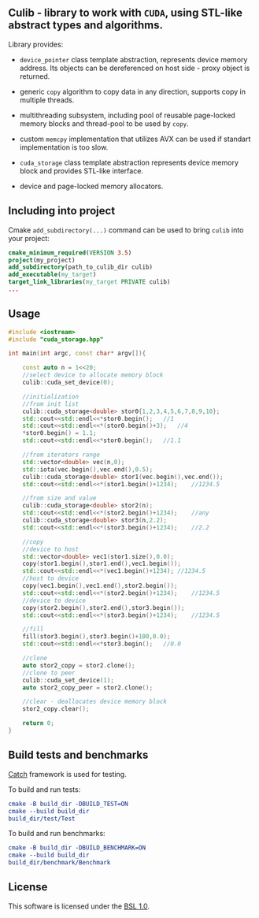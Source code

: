 ## Culib - library to work with `CUDA`, using STL-like abstract types and algorithms.

Library provides:

- `device_pointer` class template abstraction, represents device memory address.
Its objects can be dereferenced on host side - proxy object is returned.

- generic `copy` algorithm to copy data in any direction, supports copy in multiple threads.

- multithreading subsystem, including pool of reusable page-locked memory blocks and thread-pool to be used by `copy`.

- custom `memcpy` implementation that utilizes AVX can be used if standart implementation is too slow.

- `cuda_storage` class template abstraction represents device memory block and provides STL-like interface.

- device and page-locked memory allocators.

## Including into project

Cmake `add_subdirectory(...)` command can be used to bring `culib` into your project:

```cmake
cmake_minimum_required(VERSION 3.5)
project(my_project)
add_subdirectory(path_to_culib_dir culib)
add_executable(my_target)
target_link_libraries(my_target PRIVATE culib)
...
```

## Usage

```cpp
#include <iostream>
#include "cuda_storage.hpp"

int main(int argc, const char* argv[]){

    const auto n = 1<<20;
    //select device to allocate memory block
    culib::cuda_set_device(0);

    //initialization
    //from init list
    culib::cuda_storage<double> stor0{1,2,3,4,5,6,7,8,9,10};
    std::cout<<std::endl<<*stor0.begin();   //1
    std::cout<<std::endl<<*(stor0.begin()+3);   //4
    *stor0.begin() = 1.1;
    std::cout<<std::endl<<*stor0.begin();   //1.1

    //from iterators range
    std::vector<double> vec(n,0);
    std::iota(vec.begin(),vec.end(),0.5);
    culib::cuda_storage<double> stor1(vec.begin(),vec.end());
    std::cout<<std::endl<<*(stor1.begin()+1234);    //1234.5

    //from size and value
    culib::cuda_storage<double> stor2(n);
    std::cout<<std::endl<<*(stor2.begin()+1234);    //any
    culib::cuda_storage<double> stor3(n,2.2);
    std::cout<<std::endl<<*(stor3.begin()+1234);    //2.2

    //copy
    //device to host
    std::vector<double> vec1(stor1.size(),0.0);
    copy(stor1.begin(),stor1.end(),vec1.begin());
    std::cout<<std::endl<<*(vec1.begin()+1234); //1234.5
    //host to device
    copy(vec1.begin(),vec1.end(),stor2.begin());
    std::cout<<std::endl<<*(stor2.begin()+1234);    //1234.5
    //device to device
    copy(stor2.begin(),stor2.end(),stor3.begin());
    std::cout<<std::endl<<*(stor3.begin()+1234);    //1234.5

    //fill
    fill(stor3.begin(),stor3.begin()+100,0.0);
    std::cout<<std::endl<<*stor3.begin();   //0.0

    //clone
    auto stor2_copy = stor2.clone();
    //clone to peer
    culib::cuda_set_device(1);
    auto stor2_copy_peer = stor2.clone();

    //clear - deallocates device memory block
    stor2_copy.clear();

    return 0;
}
```

## Build tests and benchmarks

[Catch](https://github.com/catchorg/Catch2) framework is used for testing.

To build and run tests:

```cmake
cmake -B build_dir -DBUILD_TEST=ON
cmake --build build_dir
build_dir/test/Test
```

To build and run benchmarks:

```cmake
cmake -B build_dir -DBUILD_BENCHMARK=ON
cmake --build build_dir
build_dir/benchmark/Benchmark
```

## License
This software is licensed under the [BSL 1.0](LICENSE.txt).